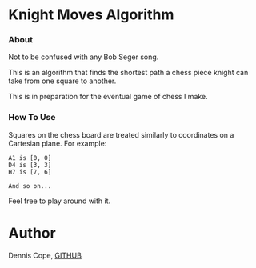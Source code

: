 # Knight Moves Algorithm
### About
Not to be confused with any Bob Seger song.

This is an algorithm that finds the shortest path a chess piece knight can take from one square to another.

This is in preparation for the eventual game of chess I make.
### How To Use
Squares on the chess board are treated similarly to coordinates on a Cartesian plane. For example:
```
A1 is [0, 0]
D4 is [3, 3]
H7 is [7, 6]

And so on...
```
Feel free to play around with it.

# Author
Dennis Cope, [GITHUB](https://github.com/coped)